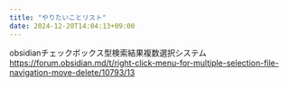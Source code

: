 ```yaml
---
title: "やりたいことリスト"
date: 2024-12-20T14:04:13+09:00
---
```

obsidianチェックボックス型検索結果複数選択システム
https://forum.obsidian.md/t/right-click-menu-for-multiple-selection-file-navigation-move-delete/10793/13
